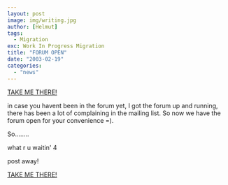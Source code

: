 ```yaml
---
layout: post
image: img/writing.jpg
author: [Helmut]
tags:
  - Migration
exc: Work In Progress Migration
title: "FORUM OPEN"
date: "2003-02-19"
categories: 
  - "news"
---
```


[TAKE ME THERE!](http://www.humanletter.com/forum)

in case you havent been in the forum yet, I got the forum up and running, there has been a lot of complaining in the mailing list. So now we have the forum open for your convenience =).

So........

what r u waitin' 4

post away!

[TAKE ME THERE!](http://www.humanletter.com/forum)
